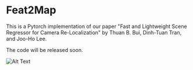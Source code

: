 # Feat2Map  
This is a Pytorch implementation of our paper "Fast and Lightweight Scene Regressor for Camera Re-Localization" by Thuan B. Bui, Dinh-Tuan Tran, and Joo-Ho Lee.

The code will be released soon. 

![Alt Text](demo/chess_test.gif)
